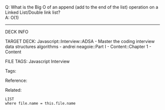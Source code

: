 Q: What is the Big O of an append (add to the end of the list) operation on a Linked List/Double link list?  
A: O(1)
<!--ID: 1690032123890-->

---

DECK INFO

TARGET DECK: Javascript::Interview::ADSA - Master the coding interview data structures algorithms - andrei neagoie::Part I - Content::Chapter 1 - Content

FILE TAGS: Javascript Interview

Tags:

Reference:

Related:

```dataview
LIST
where file.name = this.file.name
```
